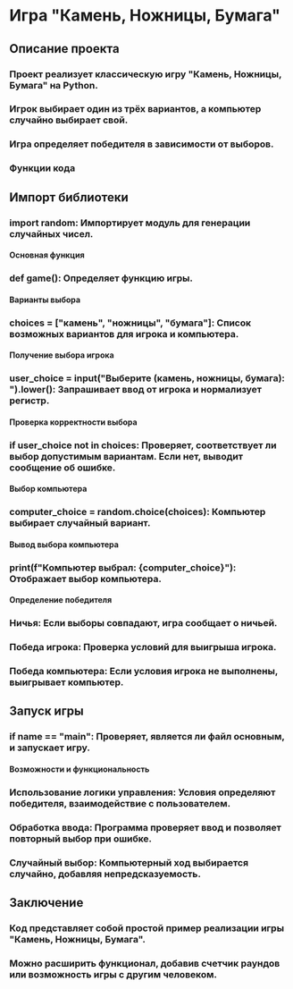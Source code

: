 # Игра "Камень, Ножницы, Бумага"
## Описание проекта

### Проект реализует классическую игру "Камень, Ножницы, Бумага" на Python.
### Игрок выбирает один из трёх вариантов, а компьютер случайно выбирает свой.
### Игра определяет победителя в зависимости от выборов.
### Функции кода

## Импорт библиотеки

### import random: Импортирует модуль для генерации случайных чисел.
#### Основная функция

### def game(): Определяет функцию игры.
#### Варианты выбора

### choices = ["камень", "ножницы", "бумага"]: Список возможных вариантов для игрока и компьютера.
#### Получение выбора игрока

### user_choice = input("Выберите (камень, ножницы, бумага): ").lower(): Запрашивает ввод от игрока и нормализует регистр.
#### Проверка корректности выбора

### if user_choice not in choices: Проверяет, соответствует ли выбор допустимым вариантам. Если нет, выводит сообщение об ошибке.
#### Выбор компьютера

###  computer_choice = random.choice(choices): Компьютер выбирает случайный вариант.
#### Вывод выбора компьютера

### print(f"Компьютер выбрал: {computer_choice}"): Отображает выбор компьютера.
#### Определение победителя

### Ничья: Если выборы совпадают, игра сообщает о ничьей.
### Победа игрока: Проверка условий для выигрыша игрока.
### Победа компьютера: Если условия игрока не выполнены, выигрывает компьютер.

## Запуск игры

### if __name__ == "__main__": Проверяет, является ли файл основным, и запускает игру.
#### Возможности и функциональность

### Использование логики управления: Условия определяют победителя, взаимодействие с пользователем.
### Обработка ввода: Программа проверяет ввод и позволяет повторный выбор при ошибке.
### Случайный выбор: Компьютерный ход выбирается случайно, добавляя непредсказуемость.

## Заключение

### Код представляет собой простой пример реализации игры "Камень, Ножницы, Бумага".
### Можно расширить функционал, добавив счетчик раундов или возможность игры с другим человеком.